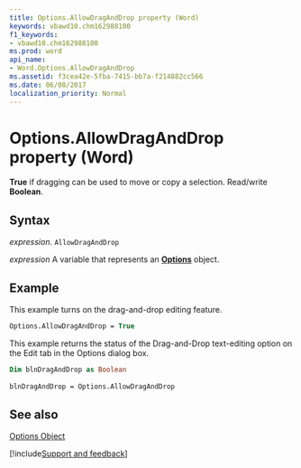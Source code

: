 ```yaml
---
title: Options.AllowDragAndDrop property (Word)
keywords: vbawd10.chm162988100
f1_keywords:
- vbawd10.chm162988100
ms.prod: word
api_name:
- Word.Options.AllowDragAndDrop
ms.assetid: f3cea42e-5fba-7415-bb7a-f214882cc566
ms.date: 06/08/2017
localization_priority: Normal
---
```



# Options.AllowDragAndDrop property (Word)

 **True** if dragging can be used to move or copy a selection. Read/write **Boolean**.


## Syntax

_expression_. `AllowDragAndDrop`

_expression_ A variable that represents an **[Options](Word.Options.md)** object.


## Example

This example turns on the drag-and-drop editing feature.


```vb
Options.AllowDragAndDrop = True
```

This example returns the status of the Drag-and-Drop text-editing option on the Edit tab in the Options dialog box.




```vb
Dim blnDragAndDrop as Boolean 
 
blnDragAndDrop = Options.AllowDragAndDrop
```


## See also


[Options Object](Word.Options.md)

[!include[Support and feedback](~/includes/feedback-boilerplate.md)]